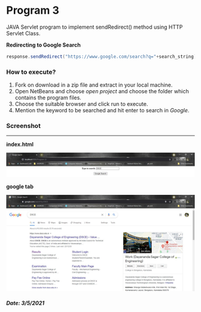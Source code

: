 # Program 3

JAVA Servlet program to implement sendRedirect() method using HTTP Servlet Class.

**Redirecting to Google Search**

```java
response.sendRedirect("https://www.google.com/search?q="+search_string); 
```

### How to execute?

1. Fork on download in a zip file and extract in your local machine.
2. Open NetBeans and choose *open project* and choose the folder which contains the program files.
3. Choose the suitable browser and click run to execute.
4. Mention the keyword to be searched and hit enter to search in *Google*. 

### Screenshot

------

**index.html**

![1.1](images/3.1.JPG)

**google tab**

![1.2](images/3.2.JPG)

##### Date: 3/5/2021